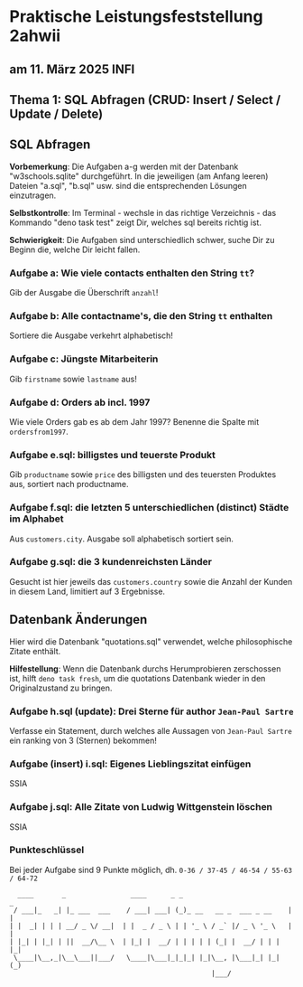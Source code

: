# Praktische Leistungsfeststellung 2ahwii

## am 11. März 2025 INFI

## Thema 1: SQL Abfragen (CRUD: Insert / Select / Update / Delete)

## SQL Abfragen

**Vorbemerkung**: Die Aufgaben a-g werden mit der Datenbank "w3schools.sqlite"
durchgeführt. In die jeweiligen (am Anfang leeren) Dateien "a.sql", "b.sql" usw.
sind die entsprechenden Lösungen einzutragen.

**Selbstkontrolle**: Im Terminal - wechsle in das richtige Verzeichnis - das
Kommando "deno task test" zeigt Dir, welches sql bereits richtig ist.

**Schwierigkeit**: Die Aufgaben sind unterschiedlich schwer, suche Dir zu Beginn
die, welche Dir leicht fallen.

### Aufgabe a: Wie viele contacts enthalten den String `tt`?

Gib der Ausgabe die Überschrift `anzahl`!

### Aufgabe b: Alle contactname's, die den String `tt` enthalten

Sortiere die Ausgabe verkehrt alphabetisch!

### Aufgabe c: Jüngste Mitarbeiterin

Gib `firstname` sowie `lastname` aus!

### Aufgabe d: Orders ab incl. 1997

Wie viele Orders gab es ab dem Jahr 1997? Benenne die Spalte mit `ordersfrom1997`.

### Aufgabe e.sql: billigstes und teuerste Produkt

Gib `productname` sowie `price` des billigsten und des teuersten Produktes aus,
sortiert nach productname.

### Aufgabe f.sql: die letzten 5 unterschiedlichen (distinct) Städte im Alphabet

Aus `customers.city`. Ausgabe soll alphabetisch sortiert sein.

### Aufgabe g.sql: die 3 kundenreichsten Länder

Gesucht ist hier jeweils das `customers.country` sowie die Anzahl der Kunden in
diesem Land, limitiert auf 3 Ergebnisse.

## Datenbank Änderungen

Hier wird die Datenbank "quotations.sql" verwendet, welche philosophische Zitate
enthält.

**Hilfestellung**: Wenn die Datenbank durchs Herumprobieren zerschossen ist, hilft
`deno task fresh`, um die quotations Datenbank wieder in den Originalzustand zu bringen.

### Aufgabe h.sql (update): Drei Sterne für author `Jean-Paul Sartre`

Verfasse ein Statement, durch welches alle Aussagen von `Jean-Paul Sartre` ein
ranking von 3 (Sternen) bekommen!

### Aufgabe (insert) i.sql: Eigenes Lieblingszitat einfügen

SSIA

### Aufgabe j.sql: Alle Zitate von Ludwig Wittgenstein löschen

SSIA

### **Punkteschlüssel**

Bei jeder Aufgabe sind 9 Punkte möglich, dh. `0-36 / 37-45 / 46-54 / 55-63 / 64-72`

```text
  ____       _                ____      _ _                           _
 / ___|_   _| |_ ___  ___    / ___| ___| (_)_ __   __ _  ___ _ __    | |
| |  _| | | | __/ _ \/ __|  | |  _ / _ \ | | '_ \ / _` |/ _ \ '_ \   | |
| |_| | |_| | ||  __/\__ \  | |_| |  __/ | | | | | (_| |  __/ | | |  |_|
 \____|\__,_|\__\___||___/   \____|\___|_|_|_| |_|\__, |\___|_| |_|  (_)
                                                  |___/
```
